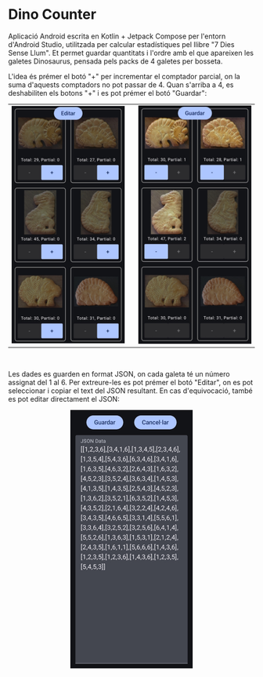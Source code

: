 # Dino Counter
    
Aplicació Android escrita en Kotlin + Jetpack Compose per l'entorn d'Android Studio, utilitzada per calcular estadístiques pel llibre "7 Dies Sense Llum". Et permet guardar quantitats i l'ordre amb el que apareixen les galetes Dinosaurus, pensada pels packs de 4 galetes per bosseta.

L'idea és prémer el botó "+" per incrementar el comptador parcial, on la suma d'aquests comptadors no pot passar de 4. Quan s'arriba a 4, es deshabiliten els botons "+" i es pot prémer el botó "Guardar":


<table align="center">
    <tr>
        <td><img src="assets/images/PantallaPrincipal.jpg" alt="Pantalla principal" width="250"></td>
        <td></td>
        <td><img src="assets/images/PantallPrincipalAmbDades.jpg" alt="Pantalla principal amb dades" width="250"></td>
    </tr>
</table>

<p>&nbsp</p>

Les dades es guarden en format JSON, on cada galeta té un número assignat del 1 al 6. Per extreure-les es pot prémer el botó "Editar", on es pot seleccionar i copiar el text del JSON resultant. En cas d'equivocació, també es pot editar directament el JSON:

<p align="center">
  <img src="assets/images/JSON.jpg" alt="Pantalla principal" style="width:250px;">
</p>
